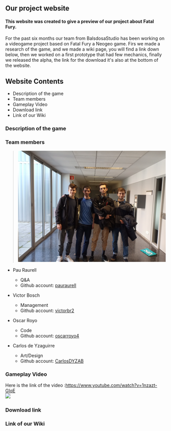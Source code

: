## Our project website

#### This website was created to give a preview of our project about Fatal Fury.

For the past six months our team from BalsdosaStudio has been working on a videogame project based on Fatal Fury a Neogeo game. Firs we made a research of the game, and we made a wiki page, you will find a link down below, then we worked on a first prototype that had few mechanics, finally we released the alpha, the link for the download it's also at the bottom of the website.

## Website Contents

- Description of the game
- Team members
- Gameplay Video
- Download link
- Link of our Wiki

### Description of the game

### Team members
> ![](https://raw.githubusercontent.com/oscarroyo4/Proyecto_1_BaldosaStudios/picts-wiki/IMG20190315120333.jpg)
* Pau Raurell
  * Q&A
  * Github account: [pauraurell](https://github.com/pauraurell)

* Victor Bosch
  * Management
  * Github account: [victorbr2](https://github.com/victorbr2/)

* Oscar Royo
  * Code
  * Github account: [oscarroyo4](https://github.com/oscarroyo4)

* Carlos de Yzaguirre
  * Art/Design
  * Github account: [CarlosDYZAB](https://github.com/CarlosDYZAB/)
  
### Gameplay Video
Here is the link of the video :https://www.youtube.com/watch?v=1nzazt-GIqE <br/>
[![](https://img.youtube.com/vi/1nzazt-GIqE/0.jpg)](https://www.youtube.com/watch?v=1nzazt-GIqE)
### Download link

### Link of our Wiki
